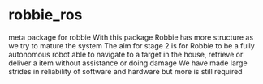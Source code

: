 # robbie_ros

meta package for robbie
With this package Robbie has more structure as we try to mature the system 
The aim for stage 2 is for Robbie to be a fully autonomous robot able to navigate 
to a target in the house, retrieve or deliver a item without assistance or doing damage
We have made large strides in reliability of software and hardware but more is  still
required
